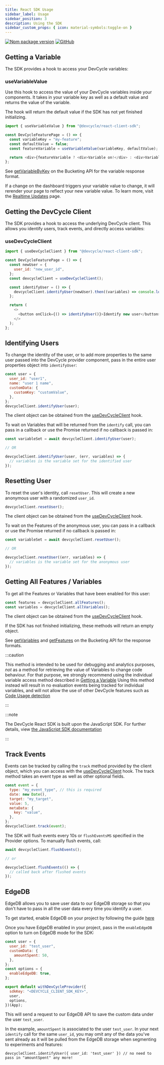 ```yaml
---
title: React SDK Usage
sidebar_label: Usage
sidebar_position: 3
description: Using the SDK
sidebar_custom_props: { icon: material-symbols:toggle-on }
---
```


[![Npm package version](https://badgen.net/npm/v/@devcycle/react-client-sdk)](https://www.npmjs.com/package/@devcycle/react-client-sdk)
[![GitHub](https://img.shields.io/github/stars/devcyclehq/js-sdks.svg?style=social&label=Star&maxAge=2592000)](https://github.com/devcyclehq/js-sdks)

## Getting a Variable

The SDK provides a hook to access your DevCycle variables:

### useVariableValue

Use this hook to access the value of your DevCycle variables inside your components. It takes in your variable key as
well as a default value and returns the value of the variable.

The hook will return the default value if the SDK has not yet finished initializing.

```js
import { useVariableValue } from "@devcycle/react-client-sdk";

const DevCycleFeaturePage = () => {
  const variableKey = "my-feature";
  const defaultValue = false;
  const featureVariable = useVariableValue(variableKey, defaultValue);

  return <div>{featureVariable ? <div>Variable on!</div> : <div>Variable off</div>}</div>;
};
```

See [getVariableByKey](https://docs.devcycle.com/bucketing-api/#operation/getVariableByKey) on the Bucketing API for the
variable response format.

If a change on the dashboard triggers your variable value to change, it will rerender your page to reflect your new
variable value. To learn more, visit the [Realtime Updates](/sdk/features#realtime-updates) page.

## Getting the DevCycle Client

The SDK provides a hook to access the underlying DevCycle client. This allows you identify users, track events, and
directly access variables:

### useDevCycleClient

```js
import { useDevCycleClient } from "@devcycle/react-client-sdk";

const DevCycleFeaturePage = () => {
  const newUser = {
    user_id: "new_user_id",
  };
  const devcycleClient = useDevCycleClient();

  const identifyUser = () => {
    devcycleClient.identifyUser(newUser).then((variables) => console.log("Updated Variables:", variables));
  };

  return (
    <>
      <button onClick={() => identifyUser()}>Identify new user</button>
    </>
  );
};
```

## Identifying Users

To change the identity of the user, or to add more properties to the same user passed into the DevCycle provider
component, pass in the entire user properties object into `identifyUser`:

```js
const user = {
  user_id: "user1",
  name: "user 1 name",
  customData: {
    customKey: "customValue",
  },
};
devcycleClient.identifyUser(user);
```

The client object can be obtained from the [useDevCycleClient](#getting-the-devcycle-client) hook.

To wait on Variables that will be returned from the `identify` call, you can pass in a callback or use the Promise
returned if no callback is passed in:

```js
const variableSet = await devcycleClient.identifyUser(user);

// OR

devcycleClient.identifyUser(user, (err, variables) => {
  // variables is the variable set for the identified user
});
```

## Resetting User

To reset the user's identity, call `resetUser`. This will create a new anonymous user with a randomized `user_id`.

```js
devcycleClient.resetUser();
```

The client object can be obtained from the [useDevCycleClient](#getting-the-devcycle-client) hook.

To wait on the Features of the anonymous user, you can pass in a callback or use the Promise returned if no callback is
passed in:

```js
const variableSet = await devcycleClient.resetUser();

// OR

devcycleClient.resetUser((err, variables) => {
  // variables is the variable set for the anonymous user
});
```

## Getting All Features / Variables

To get all the Features or Variables that have been enabled for this user:

```js
const features = devcycleClient.allFeatures();
const variables = devcycleClient.allVariables();
```

The client object can be obtained from the [useDevCycleClient](#getting-the-devcycle-client) hook.

If the SDK has not finished initializing, these methods will return an empty object.

See [getVariables](https://docs.devcycle.com/bucketing-api/#operation/getVariables) and
[getFeatures](https://docs.devcycle.com/bucketing-api/#operation/getFeatures) on the Bucketing API for the response
formats.

:::caution

This method is intended to be used for debugging and analytics purposes, _not_ as a method for retrieving the value of
Variables to change code behaviour. For that purpose, we strongly recommend using the individual variable access method
described in [Getting a Variable](#getting-a-variable) Using this method instead will result in no evaluation events
being tracked for individual variables, and will not allow the use of other DevCycle features such as
[Code Usage detection](/integrations/github/feature-usage-action)

:::

:::note

The DevCycle React SDK is built upon the JavaScript SDK. For further details, view
[the JavaScript SDK documentation](/sdk/client-side-sdks/javascript)

:::

## Track Events

Events can be tracked by calling the `track` method provided by the client object, which you can access with the
[useDevCycleClient](#getting-the-devcycle-client) hook. The track method takes an event type as well as other optional
fields.

```js
const event = {
  type: "my_event_type", // this is required
  date: new Date(),
  target: "my_target",
  value: 5,
  metaData: {
    key: "value",
  },
};
devcycleClient.track(event);
```

The SDK will flush events every 10s or `flushEventsMS` specified in the Provider options. To manually flush events,
call:

```js
await devcycleClient.flushEvents();

// or

devcycleClient.flushEvents(() => {
  // called back after flushed events
});
```

## EdgeDB

EdgeDB allows you to save user data to our EdgeDB storage so that you don't have to pass in all the user data every time
you identify a user.

To get started, enable EdgeDB on your project by following the guide [here](/extras/edgedb)

Once you have EdgeDB enabled in your project, pass in the `enableEdgeDB` option to turn on EdgeDB mode for the SDK:

```js
const user = {
  user_id: "test_user",
  customData: {
    amountSpent: 50,
  },
};
const options = {
  enableEdgeDB: true,
};

export default withDevCycleProvider({
  sdkKey: "<DEVCYCLE_CLIENT_SDK_KEY>",
  user,
  options,
})(App);
```

This will send a request to our EdgeDB API to save the custom data under the user `test_user`.

In the example, `amountSpent` is associated to the user `test_user`. In your next `identify` call for the same
`user_id`, you may omit any of the data you've sent already as it will be pulled from the EdgeDB storage when segmenting
to experiments and features:

```
devcycleClient.identifyUser({ user_id: 'test_user' }) // no need to pass in "amountSpent" any more!
```
